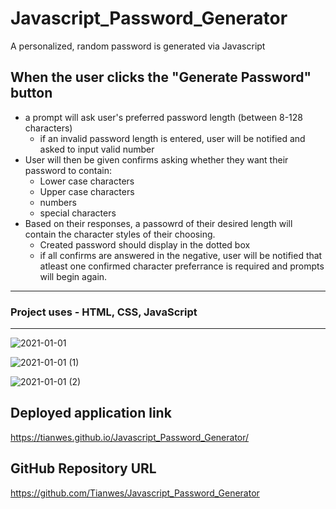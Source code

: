 # Javascript_Password_Generator
A personalized, random password is generated via Javascript

## When the user clicks the "Generate Password" button

- a prompt will ask user's preferred password length (between 8-128 characters) 
    - if an invalid password length is entered, user will be notified and asked to input valid number
- User will then be given confirms asking whether they want their password to contain:
    - Lower case characters
    - Upper case characters
    - numbers
    - special characters
- Based on their responses, a passowrd of their desired length will contain the character styles of their choosing. 
    - Created password should display in the dotted box
    - if all confirms are answered in the negative, user will be notified that atleast one confirmed character preferrance is required and prompts will begin again.

--------------------------------------------------------
### Project uses - HTML, CSS, JavaScript
--------------------------------------------------------

![2021-01-01](https://user-images.githubusercontent.com/72744783/103442462-5d226180-4c24-11eb-89e7-45739bb6f0fa.png)

![2021-01-01 (1)](https://user-images.githubusercontent.com/72744783/103442464-60b5e880-4c24-11eb-863d-a6481ecf1197.png)

![2021-01-01 (2)](https://user-images.githubusercontent.com/72744783/103442465-63184280-4c24-11eb-9e0e-3bef087e4774.png)

## Deployed application link
https://tianwes.github.io/Javascript_Password_Generator/

## GitHub Repository URL
https://github.com/Tianwes/Javascript_Password_Generator




